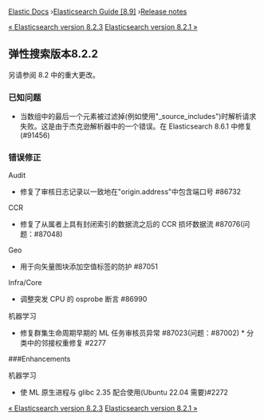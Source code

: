 

[Elastic Docs](/guide/) ›[Elasticsearch Guide [8.9]](index.md) ›[Release
notes](es-release-notes.md)

[« Elasticsearch version 8.2.3](release-notes-8.2.3.md) [Elasticsearch
version 8.2.1 »](release-notes-8.2.1.md)

## 弹性搜索版本8.2.2

另请参阅 8.2 中的重大更改。

### 已知问题

* 当数组中的最后一个元素被过滤掉(例如使用"_source_includes")时解析请求失败。这是由于杰克逊解析器中的一个错误。在 Elasticsearch 8.6.1 中修复 (#91456)

### 错误修正

Audit

    

* 修复了审核日志记录以一致地在"origin.address"中包含端口号 #86732

CCR

    

* 修复了从属者上具有封闭索引的数据流之后的 CCR 损坏数据流 #87076(问题：#87048)

Geo

    

* 用于向矢量图块添加空值标签的防护 #87051

Infra/Core

    

* 调整突发 CPU 的 osprobe 断言 #86990

机器学习

    

* 修复群集生命周期早期的 ML 任务审核员异常 #87023(问题：#87002) * 分类中的邻接权重修复 #2277

###Enhancements

机器学习

    

* 使 ML 原生进程与 glibc 2.35 配合使用(Ubuntu 22.04 需要)#2272

[« Elasticsearch version 8.2.3](release-notes-8.2.3.md) [Elasticsearch
version 8.2.1 »](release-notes-8.2.1.md)
